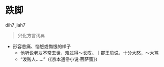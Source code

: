 # 跌脚
dih7 jiah7
> 兴化方言词典
- 形容悲痛、恼怒或悔恨的样子
  - 他听说老友不常去世，难过得～长叹。｜郡王见说，十分大怒，～大骂
  - “泼贱人……”（《京本通俗小说·菩萨蛮》）
